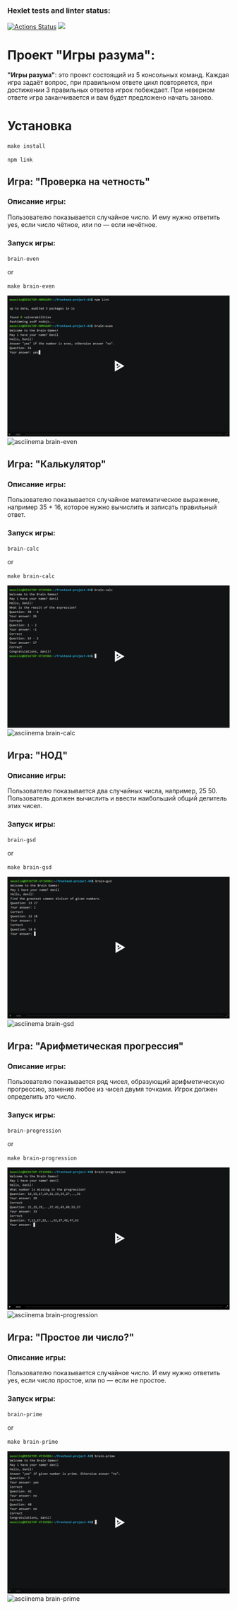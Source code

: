### Hexlet tests and linter status:
[![Actions Status](https://github.com/Moonlin14/frontend-project-44/actions/workflows/hexlet-check.yml/badge.svg)](https://github.com/Moonlin14/frontend-project-44/actions)
<a href="https://codeclimate.com/github/Moonlin14/frontend-project-44/maintainability"><img src="https://api.codeclimate.com/v1/badges/a477c8052ebe69288a43/maintainability" /></a>

# Проект "Игры разума":
**"Игры разума"**: это проект состоящий из 5 консольных команд. Каждая игра задаёт вопрос, при правильном ответе цикл повторяется, при достижении 3 правильных ответов игрок побеждает. При неверном ответе игра заканчивается и вам будет предложено начать заново.
# Установка 
`
make install
`

`
npm link
`
## Игра: "Проверка на четность"
### Описание игры:
Пользователю показывается случайное число. И ему нужно ответить yes, если число чётное, или no — если нечётное.
### Запуск игры:
`
brain-even
`

or

`
make brain-even
`

![asciinema brain-even](https://github.com/Moonlin14/frontend-project-44/blob/main/asciinema%20scrinshots/image.png)
![asciinema brain-even](https://asciinema.org/a/S7BQXQbtd7XAguOBHucVIgZBS)
## Игра: "Калькулятор"
### Описание игры:
Пользователю показывается случайное математическое выражение, например 35 + 16, которое нужно вычислить и записать правильный ответ.
### Запуск игры:
`
brain-calc
`

or

`
make brain-calc
`

![asciinema brain-calc](https://github.com/Moonlin14/frontend-project-44/blob/main/asciinema%20scrinshots/image-1.png)
![asciinema brain-calc](https://asciinema.org/a/Oqmdp0wnhPasVSdvRRYWYY5fz)
## Игра: "НОД"
### Описание игры:
Пользователю показывается два случайных числа, например, 25 50. Пользователь должен вычислить и ввести наибольший общий делитель этих чисел.
### Запуск игры:
`
brain-gsd
`

or

`
make brain-gsd
`

![asciinema brain-gsd](https://github.com/Moonlin14/frontend-project-44/blob/main/asciinema%20scrinshots/image-2.png)
![asciinema brain-gsd](https://asciinema.org/a/Ej3ocFbt0E6AOK23msQ1xUkHy)
## Игра: "Арифметическая прогрессия"
### Описание игры:
Пользователю показывается ряд чисел, образующий арифметическую прогрессию, заменив любое из чисел двумя точками. Игрок должен определить это число.
### Запуск игры:
`
brain-progression
`

or

`
make brain-progression
`

![asciinema brain-progression](https://github.com/Moonlin14/frontend-project-44/blob/main/asciinema%20scrinshots/image-3.png)
![asciinema brain-progression](https://asciinema.org/a/2YHWUbIJ3TvC0S9sr3EaUm1kg)
## Игра: "Простое ли число?"
### Описание игры:
Пользователю показывается случайное число. И ему нужно ответить yes, если число простое, или no — если не простое.
### Запуск игры:
`
brain-prime
`

or

`
make brain-prime
`

![asciinema brain-prime](https://github.com/Moonlin14/frontend-project-44/blob/main/asciinema%20scrinshots/image-4.png)
![asciinema brain-prime](https://asciinema.org/a/pkatDCxJ4rEWN0RX0myMlGyH8)
